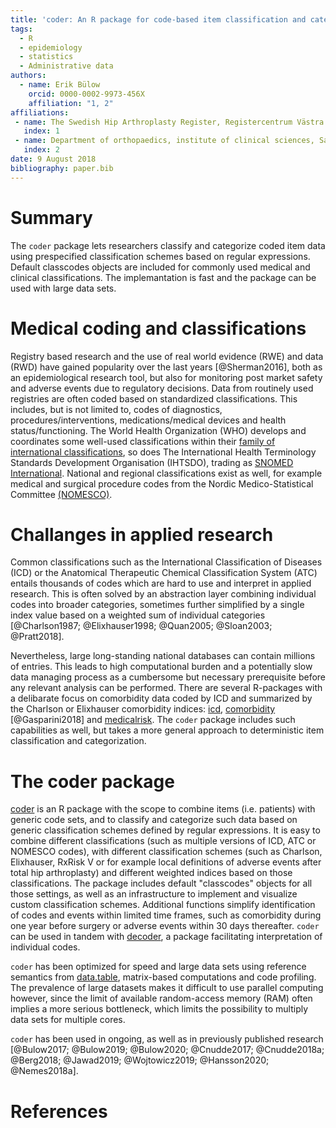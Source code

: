 ```yaml
---
title: 'coder: An R package for code-based item classification and categorization'
tags:
  - R
  - epidemiology
  - statistics
  - Administrative data
authors:
  - name: Erik Bülow
    orcid: 0000-0002-9973-456X
    affiliation: "1, 2"
affiliations:
 - name: The Swedish Hip Arthroplasty Register, Registercentrum Västra Götaland, Gothenburg, Sweden
   index: 1
 - name: Department of orthopaedics, institute of clinical sciences, Sahlgrenska Academy, University of Gothenburg, Gothenburg, Sweden
   index: 2
date: 9 August 2018
bibliography: paper.bib
---
```


# Summary

The `coder` package lets researchers classify and categorize coded item data using prespecified classification schemes based on regular expressions. Default classcodes objects are included for commonly used medical and clinical classifications. The implemantation is fast and the package can be used with large data sets.


# Medical coding and classifications

Registry based research and the use of real world evidence (RWE) and data (RWD) have gained popularity over the last years [@Sherman2016], both as an epidemiological research tool, but also for monitoring post market safety and adverse events due to regulatory decisions. Data from routinely used registries are often coded based on standardized classifications. This includes, but is not limited to, codes of diagnostics, procedures/interventions, medications/medical devices and health status/functioning. The World Health Organization (WHO) develops and coordinates some well-used classifications within their [family of international classifications](https://www.who.int/classifications/), so does The International Health Terminology Standards Development Organisation (IHTSDO), trading as [SNOMED International](snomed.org). National and regional classifications exist as well, for example medical and surgical procedure codes from the Nordic Medico-Statistical Committee [(NOMESCO)](http://nowbase.org/). 


# Challanges in applied research

Common classifications such as the International Classification of Diseases (ICD) or the Anatomical Therapeutic Chemical Classification System (ATC) entails thousands of codes which are hard to use and interpret in applied research. This is often solved by an abstraction layer combining individual codes into broader categories, sometimes further simplified by a single index value based on a weighted sum of individual categories [@Charlson1987; @Elixhauser1998; @Quan2005; @Sloan2003; @Pratt2018]. 
 
Nevertheless, large long-standing national databases can contain millions of entries. This leads to high computational burden and a potentially slow data managing process as a cumbersome but necessary prerequisite before any relevant analysis can be performed. There are several R-packages with a delibarate focus on comorbidity data coded by ICD and summarized by the Charlson or Elixhauser comorbidity indices: [icd](https://jackwasey.github.io/icd), [comorbidity](https://ellessenne.github.io/comorbidity/) [@Gasparini2018] and [medicalrisk](https://github.com/patrickmdnet/medicalrisk). The `coder` package includes such capabilities as well, but takes a more general approach to deterministic item classification and categorization.


# The coder package

[coder](https://eribul.github.io/coder/) is an R package with the scope to combine items (i.e. patients) with generic code sets, and to classify and categorize such data based on generic classification schemes defined by regular expressions. It is easy to combine different classifications (such as multiple versions of ICD, ATC or NOMESCO codes), with different classification schemes (such as Charlson, Elixhauser, RxRisk V or for example local definitions of adverse events after total hip arthroplasty) and different weighted indices based on those classifications. The package includes default "classcodes" objects for all those settings, as well as an infrastructure to implement and visualize custom classification schemes. Additional functions simplify identification of codes and events within limited time frames, such as comorbidity during one year before surgery or adverse events within 30 days thereafter. `coder` can be used in tandem with [decoder](https://cancercentrum.bitbucket.io/decoder/), a package facilitating interpretation of individual codes.

`coder` has been optimized for speed and large data sets using reference semantics from [data.table](https://rdatatable.gitlab.io/data.table/), matrix-based computations and code profiling. The prevalence of large datasets makes it difficult to use parallel computing however, since the limit of available random-access memory (RAM) often implies a more serious bottleneck, which limits the possibility to multiply data sets for multiple cores. 

`coder` has been used in ongoing, as well as in previously published research [@Bulow2017; @Bulow2019; @Bulow2020; @Cnudde2017; @Cnudde2018a; @Berg2018; @Jawad2019; @Wojtowicz2019; @Hansson2020; @Nemes2018a].


# References
